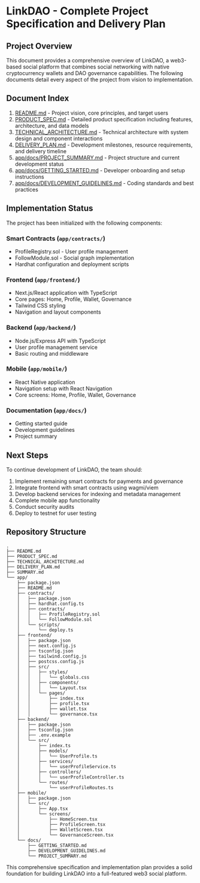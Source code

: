 # LinkDAO - Complete Project Specification and Delivery Plan

## Project Overview

This document provides a comprehensive overview of LinkDAO, a web3-based social platform that combines social networking with native cryptocurrency wallets and DAO governance capabilities. The following documents detail every aspect of the project from vision to implementation.

## Document Index

1. [README.md](README.md) - Project vision, core principles, and target users
2. [PRODUCT_SPEC.md](PRODUCT_SPEC.md) - Detailed product specification including features, architecture, and data models
3. [TECHNICAL_ARCHITECTURE.md](TECHNICAL_ARCHITECTURE.md) - Technical architecture with system design and component interactions
4. [DELIVERY_PLAN.md](DELIVERY_PLAN.md) - Development milestones, resource requirements, and delivery timeline
5. [app/docs/PROJECT_SUMMARY.md](app/docs/PROJECT_SUMMARY.md) - Project structure and current development status
6. [app/docs/GETTING_STARTED.md](app/docs/GETTING_STARTED.md) - Developer onboarding and setup instructions
7. [app/docs/DEVELOPMENT_GUIDELINES.md](app/docs/DEVELOPMENT_GUIDELINES.md) - Coding standards and best practices

## Implementation Status

The project has been initialized with the following components:

### Smart Contracts (`app/contracts/`)
- ProfileRegistry.sol - User profile management
- FollowModule.sol - Social graph implementation
- Hardhat configuration and deployment scripts

### Frontend (`app/frontend/`)
- Next.js/React application with TypeScript
- Core pages: Home, Profile, Wallet, Governance
- Tailwind CSS styling
- Navigation and layout components

### Backend (`app/backend/`)
- Node.js/Express API with TypeScript
- User profile management service
- Basic routing and middleware

### Mobile (`app/mobile/`)
- React Native application
- Navigation setup with React Navigation
- Core screens: Home, Profile, Wallet, Governance

### Documentation (`app/docs/`)
- Getting started guide
- Development guidelines
- Project summary

## Next Steps

To continue development of LinkDAO, the team should:

1. Implement remaining smart contracts for payments and governance
2. Integrate frontend with smart contracts using wagmi/viem
3. Develop backend services for indexing and metadata management
4. Complete mobile app functionality
5. Conduct security audits
6. Deploy to testnet for user testing

## Repository Structure

```
.
├── README.md
├── PRODUCT_SPEC.md
├── TECHNICAL_ARCHITECTURE.md
├── DELIVERY_PLAN.md
├── SUMMARY.md
└── app/
    ├── package.json
    ├── README.md
    ├── contracts/
    │   ├── package.json
    │   ├── hardhat.config.ts
    │   ├── contracts/
    │   │   ├── ProfileRegistry.sol
    │   │   └── FollowModule.sol
    │   └── scripts/
    │       └── deploy.ts
    ├── frontend/
    │   ├── package.json
    │   ├── next.config.js
    │   ├── tsconfig.json
    │   ├── tailwind.config.js
    │   ├── postcss.config.js
    │   ├── src/
    │   │   ├── styles/
    │   │   │   └── globals.css
    │   │   ├── components/
    │   │   │   └── Layout.tsx
    │   │   └── pages/
    │   │       ├── index.tsx
    │   │       ├── profile.tsx
    │   │       ├── wallet.tsx
    │   │       └── governance.tsx
    ├── backend/
    │   ├── package.json
    │   ├── tsconfig.json
    │   ├── .env.example
    │   └── src/
    │       ├── index.ts
    │       ├── models/
    │       │   └── UserProfile.ts
    │       ├── services/
    │       │   └── userProfileService.ts
    │       ├── controllers/
    │       │   └── userProfileController.ts
    │       └── routes/
    │           └── userProfileRoutes.ts
    ├── mobile/
    │   ├── package.json
    │   └── src/
    │       ├── App.tsx
    │       └── screens/
    │           ├── HomeScreen.tsx
    │           ├── ProfileScreen.tsx
    │           ├── WalletScreen.tsx
    │           └── GovernanceScreen.tsx
    └── docs/
        ├── GETTING_STARTED.md
        ├── DEVELOPMENT_GUIDELINES.md
        └── PROJECT_SUMMARY.md
```

This comprehensive specification and implementation plan provides a solid foundation for building LinkDAO into a full-featured web3 social platform.